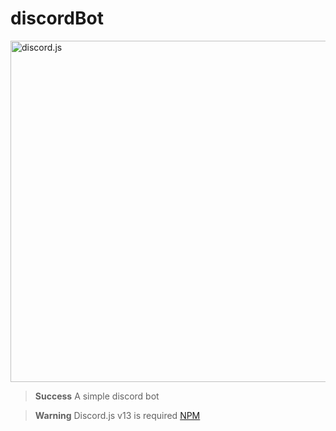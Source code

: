 # discordBot
<a href="https://discord.js.org"><img src="https://discord.js.org/static/logo.svg" width="546" alt="discord.js" /></a> <br>

> **Success**
> A simple discord bot

> **Warning**
> Discord.js v13 is required [NPM](https://www.npmjs.com/package/discord.js)
